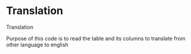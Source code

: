 # Translation
Translation

Purpose of this code is to read the table and its columns to translate from other language to english

